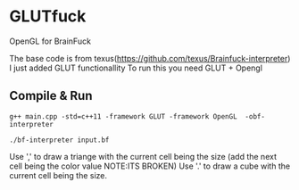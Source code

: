 # GLUTfuck
OpenGL for BrainFuck

The base code is from texus(https://github.com/texus/Brainfuck-interpreter) I just added GLUT functionallity
To run this you need GLUT + Opengl

Compile & Run
-------------

    g++ main.cpp -std=c++11 -framework GLUT -framework OpenGL  -obf-interpreter

    ./bf-interpreter input.bf

Use ',' to draw a triange with the current cell being the size (add the next cell being the color value NOTE:ITS BROKEN)
Use '.' to draw a cube with the current cell being the size.
